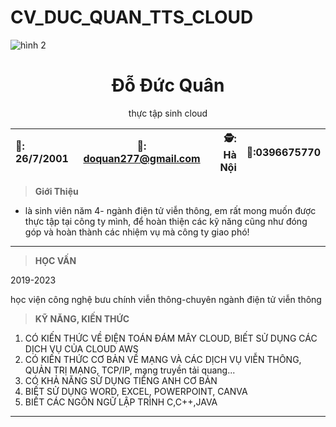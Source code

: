 # CV_DUC_QUAN_TTS_CLOUD

 ![hình 2](/.vscode/markdown/gif/Developer.gif)
 
   <html>
      <head>
      <h1 font-size: large;  align="center">Đỗ Đức Quân</h1>
      <p align="center">thực tập sinh cloud</p>
      </head>
    </html>


| 📅: 26/7/2001    | 📧: doquan277@gmail.com         | 🕵️: Hà Nội          | 📲:0396675770|
| :--           |    :----:    |          ---:      |---|


 > **Giới Thiệu**
 - là sinh viên năm 4- ngành điện tử viễn thông, em rất mong muốn được thực tập tại công ty mình, để hoàn thiện các kỹ năng cũng như đóng góp và hoàn thành các nhiệm vụ mà công ty giao phó!
  ---
> **HỌC VẤN**

<html>
      <head>
      <p font-size: large; >2019-2023</p>
      <p> học viện công nghệ bưu chính viễn thông-chuyên ngành điện tử viễn thông</p>
      </head>
    </html>
  

 > **KỸ NĂNG, KIẾN THỨC**
 1. CÓ KIẾN THỨC VỀ ĐIỆN TOÁN ĐÁM MÂY CLOUD, BIẾT SỬ DỤNG CÁC DỊCH VỤ CỦA CLOUD AWS
 2. CÓ KIẾN THỨC CƠ BẢN VỀ MẠNG VÀ CÁC DỊCH VỤ VIỄN THÔNG, QUẢN TRỊ MẠNG, TCP/IP, mạng truyền tải quang...
 3. CÓ KHẢ NĂNG SỬ DỤNG TIẾNG ANH CƠ BẢN
 4. BIẾT SỬ DỤNG WORD, EXCEL, POWERPOINT, CANVA
 5. BIẾT CÁC NGÔN NGỮ LẬP TRÌNH C,C++,JAVA

---
 